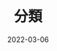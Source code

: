 ---
title: "分類"
date: 2022-03-06
layout: "categories"
slug: "categories"
menu:
    main:
        weight: 7
        params: 
            icon: categories
---